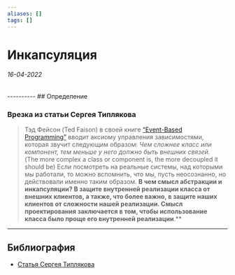 ```yaml
---
aliases: []
tags: []
---
```

# Инкапсуляция
<h6>16-04-2022</h6>
----------
## Определение


### Врезка из статьи Сергея Типлякова
> Тэд Фейсон (Ted Faison) в своей книге [“Event-Based Programming”](http://www.amazon.com/Event-Based-Programming-Taking-Events-Limit/dp/1590596439) вводит аксиому управления зависимостями, которая звучит следующим образом:
_Чем сложнее класс или компонент, тем меньше у него должно быть внешних связей._  
(The more complex a class or component is, the more decoupled it should be)
Если посмотреть на реальные системы, над которыми мы работали, то можно вспомнить, что мы, пусть неосознанно, но действовали именно таким образом. **В чем смысл абстракции и инкапсуляции? В защите внутренней реализации класса от внешних клиентов, а также, что более важно, в защите наших клиентов от сложности нашей реализации. Смысл проектирования заключается в том, чтобы использование класса было проще его внутренней реализации**.**

---
## Библиография
- [Статья Сергея Типлякова](http://sergeyteplyakov.blogspot.com/2013/02/blog-post.html)
